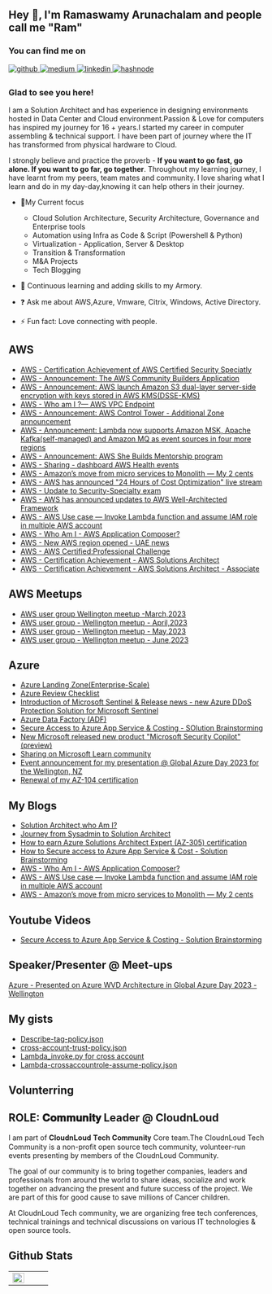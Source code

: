 ## Hey 👋, I'm Ramaswamy Arunachalam and people call me "Ram" 

### You can find me on
  
 
<a href="https://github.com/ramtamilan" target="_blank">
<img src=https://img.shields.io/badge/github-%2324292e.svg?&style=for-the-badge&logo=github&logoColor=white alt=github style="margin-bottom: 5px;" />
</a>
<a href="https://medium.com/@ramtamilan" target="_blank">
<img src=https://img.shields.io/badge/medium-%23292929.svg?&style=for-the-badge&logo=medium&logoColor=white alt=medium style="margin-bottom: 5px;" />
</a>
<a href="https://linkedin.com/in/ramstack" target="_blank">
<img src=https://img.shields.io/badge/linkedin-%231E77B5.svg?&style=for-the-badge&logo=linkedin&logoColor=white alt=linkedin style="margin-bottom: 5px;" />
</a>
<a href="https://hashnode.com/@ramstack" target="_blank">
<img src=https://img.shields.io/badge/hashnode-%232962FF.svg?&style=for-the-badge&logo=hashnode&logoColor=white alt=hashnode style="margin-bottom: 5px;" />
</a>  
  
### Glad to see you here!  
I am a Solution Architect and has experience in designing environments hosted in Data Center and Cloud environment.Passion & Love for computers has inspired my journey for 16 + years.I started my career in computer assembling & technical support. I have been part of journey where the IT has transformed from physical hardware to Cloud.

 I strongly believe and practice the proverb -  **If you want to go fast, go alone. If you want to go far, go together**. Throughout my learning journey, I have learnt from my peers, team mates and community. I love sharing  what I learn and do in my day-day,knowing it can help others in their journey.

- 🔭My Current focus
     * Cloud Solution Architecture, Security Architecture, Governance and Enterprise tools
     * Automation using Infra as Code & Script (Powershell & Python)
     * Virtualization - Application, Server & Desktop
     * Transition & Transformation
     * M&A Projects
     * Tech Blogging

- 🌱 Continuous learning and adding skills to my Armory.  
  

- ❓ Ask me about AWS,Azure, Vmware, Citrix, Windows, Active Directory.  
  

- ⚡ Fun fact: Love connecting with people.

## AWS
* [AWS - Certification Achievement of AWS Certified Security Speciatly](https://www.linkedin.com/posts/ramstack_aws-certified-security-specialty-was-issued-activity-7081411663387656192-tzzw?utm_source=share&utm_medium=member_desktop)
* [AWS - Announcement: The AWS Community Builders Application](https://www.linkedin.com/posts/ramstack_aws-community-builders-worldwide-cloud-activity-7080644560971841536-1JNW?utm_source=share&utm_medium=member_desktop)
* [AWS - Announcement: AWS launch Amazon S3 dual-layer server-side encryption with keys stored in AWS KMS(DSSE-KMS)](https://www.linkedin.com/posts/ramstack_amazon-s3-announces-dual-layer-server-side-activity-7076800841705263104-jD3K?utm_source=share&utm_medium=member_desktop)
* [AWS - Who am I ?— AWS VPC Endpoint](https://www.linkedin.com/posts/ramstack_secure-cost-optimize-using-aws-vpc-endpoint-activity-7073909288447995904-i1gi?utm_source=share&utm_medium=member_desktop)
* [AWS - Announcement: AWS Control Tower - Additional Zone announcement](https://www.linkedin.com/posts/ramstack_aws-control-tower-increases-account-access-activity-7072452189935333376-Jcdh?utm_source=share&utm_medium=member_desktop)
* [AWS - Announcement: Lambda now supports Amazon MSK, Apache Kafka(self-managed) and Amazon MQ as event sources in four more regions](https://www.linkedin.com/posts/ramstack_aws-lambda-supports-kafka-and-amazon-mq-event-activity-7072089799871893504-x71D?utm_source=share&utm_medium=member_desktop)
* [AWS - Announcement: AWS She Builds Mentorship program](https://www.linkedin.com/posts/ramstack_awsshebuilds-womenintech-mentorship-activity-7069589968561573888-AjAR?utm_source=share&utm_medium=member_desktop)
* [AWS - Sharing - dashboard AWS Health events](https://www.linkedin.com/posts/ramstack_github-aws-samplesaws-health-events-insight-activity-7068905590130946048-t8sk?utm_source=share&utm_medium=member_desktop)
* [AWS - Amazon’s move from micro services to Monolith — My 2 cents](https://medium.com/@ramtamilan/amazons-move-from-micro-services-to-monolith-my-2-cents-b968b012f1c4)
* [AWS - AWS has announced "24 Hours of Cost Optimization" live stream](https://www.linkedin.com/posts/ramstack_aws-24-hours-of-cost-optimization-activity-7057097797023457281-WX_0?utm_source=share&utm_medium=member_desktop)
* [AWS - Update to Security-Specialty exam](https://www.linkedin.com/posts/ramstack_aws-security-awscertification-activity-7066611262293434368-dEM-?utm_source=share&utm_medium=member_desktop)
* [AWS - AWS has announced updates to AWS Well-Architected Framework](https://www.linkedin.com/posts/ramstack_announcing-updates-to-the-aws-well-architected-activity-7052528404939636736-h29e?utm_source=share&utm_medium=member_desktop)
* [AWS - AWS Use case — Invoke Lambda function and assume IAM role in multiple AWS account](https://medium.com/cloudnloud/aws-use-case-invoke-lambda-function-and-assume-iam-role-in-multiple-aws-account-662186b7da00)
* [AWS - Who Am I - AWS Application Composer?](https://medium.com/cloudnloud/who-am-i-aws-application-composer-5d313a9506a6)
* [AWS - New AWS region opened - UAE news](https://www.linkedin.com/posts/ramstack_now-openaws-region-in-the-united-arab-emirates-activity-6970512761114017792-I9Ym?utm_source=share&utm_medium=member_desktop)
* [AWS - AWS Certified:Professional Challenge](https://www.linkedin.com/feed/update/urn:li:activity:7026534302653800448?utm_source=share&utm_medium=member_desktop)
* [AWS - Certification Achievement - AWS Solutions Architect](https://www.linkedin.com/posts/ramstack_aws-certified-solutions-architect-professional-activity-6965469551736082432-C7VL?utm_source=share&utm_medium=member_desktop)
* [AWS - Certification Achievement - AWS Solutions Architect - Associate](https://www.linkedin.com/posts/ramstack_linux-tutorials-activity-6568214484505239552-S3Tj?utm_source=share&utm_medium=member_desktop)

## AWS Meetups 

* [AWS user group Wellington meetup -March,2023](https://www.linkedin.com/posts/ramstack_cloudnloud-tech-learning-activity-7045639027911245824-yEDe?utm_source=share&utm_medium=member_desktop)
* [AWS user group - Wellington meetup - April,2023 ](https://www.linkedin.com/posts/ramstack_cloudnloud-tech-learning-activity-7054362954074390528-28sl?utm_source=share&utm_medium=member_desktop)
* [AWS user group - Wellington meetup - May,2023 ](https://www.linkedin.com/posts/ramstack_aws-awscloud-awsusergroups-activity-7067025924461842432-cQxr?utm_source=share&utm_medium=member_desktop)
* [AWS user group - Wellington meetup - June,2023 ](https://www.linkedin.com/posts/ramstack_aws-community-awsusergroup-activity-7079594524334829568-6Geq?utm_source=share&utm_medium=member_desktop)

## Azure 
* [Azure Landing Zone(Enterprise-Scale)](https://www.linkedin.com/posts/ramstack_mustknow-microsoftazure-enterprisescale-activity-7036957428986351616-IJ8g?utm_source=share&utm_medium=member_desktop)
* [Azure Review Checklist](https://www.linkedin.com/posts/ramstack_azure-architecture-solution-requirement-activity-7034318405172158464-eBp8?utm_source=share&utm_medium=member_desktop)
* [Introduction of Microsoft Sentinel & Release news - new Azure DDoS Protection Solution for Microsoft Sentinel](https://www.linkedin.com/posts/ramstack_microsoftsentinel-azure-microsoftsecurity-activity-7030811187579678720-s3J8?utm_source=share&utm_medium=member_desktop)
* [Azure Data Factory (ADF)](https://www.linkedin.com/posts/ramstack_azure-microsoft-datafactory-activity-7011279457877463040-4Zlo?utm_source=share&utm_medium=member_desktop)
* [Secure Access to Azure App Service & Costing - SOlution Brainstorming](https://www.linkedin.com/posts/ramstack_secure-access-to-azure-app-service-costing-activity-7039884062760591360-D1yL?utm_source=share&utm_medium=member_desktop)
* [New Microsoft released new product "Microsoft Security Copilot" (preview)](https://www.linkedin.com/posts/ramstack_mssecure-infosec-activity-7047041123441147904-9WR_?utm_source=share&utm_medium=member_desktop)
* [Sharing on Microsoft Learn community](https://www.linkedin.com/posts/ramstack_microsoft-learn-community-activity-7051384186955272193-FK8l?utm_source=share&utm_medium=member_desktop)
* [Event announcement for my presentation @ Global Azure Day 2023 for the Wellington, NZ ](https://www.linkedin.com/posts/ramstack_azure-globalazure-community-activity-7062243705277095937-PBPR?utm_source=share&utm_medium=member_desktop)
* [Renewal of my AZ-104 certification](https://www.linkedin.com/posts/ramstack_microsoft-certified-azure-administrator-activity-7067999704965386240-cy-3?utm_source=share&utm_medium=member_desktop)

## My Blogs

* [Solution Architect,who Am I?](https://medium.com/cloudnloud/architect-series-1-solution-architect-who-am-i-9822d8fd191c)
* [Journey from Sysadmin to Solution Architect](https://medium.com/cloudnloud/architect-series-2-journey-from-sysadmin-to-solution-architect-263d979abbad)
* [How to earn Azure Solutions Architect Expert (AZ-305) certification](https://www.linkedin.com/pulse/journey-how-earn-azure-solutions-architect-expert-arunachalam)
* [How to Secure access to Azure App Service & Cost - Solution Brainstorming](https://www.linkedin.com/posts/ramstack_secure-access-to-azure-app-service-costing-activity-7039884062760591360-D1yL?utm_source=share&utm_medium=member_desktop)
* [AWS -  Who Am I - AWS Application Composer?](https://medium.com/cloudnloud/who-am-i-aws-application-composer-5d313a9506a6)
* [AWS - AWS Use case — Invoke Lambda function and assume IAM role in multiple AWS account](https://medium.com/cloudnloud/aws-use-case-invoke-lambda-function-and-assume-iam-role-in-multiple-aws-account-662186b7da00)
* [AWS - Amazon’s move from micro services to Monolith — My 2 cents](https://medium.com/@ramtamilan/amazons-move-from-micro-services-to-monolith-my-2-cents-b968b012f1c4)

## Youtube Videos

* [Secure Access to Azure App Service & Costing - Solution Brainstorming](https://youtu.be/0Als8CtSOiY)

## Speaker/Presenter @ Meet-ups

[Azure - Presented on Azure WVD Architecture in Global Azure Day 2023 -Wellington](https://www.meetup.com/wellington-data-management-and-analytics-meetup/events/291994816/)

 
## My gists

* [Describe-tag-policy.json](https://gist.github.com/ramtamilan/aa7b171221a7a0c63458f136d9b02587)
* [cross-account-trust-policy.json](https://gist.github.com/ramtamilan/0b98e992c8b0a47d79ff548ec0c76469)
* [Lambda_invoke.py for cross account](https://gist.github.com/ramtamilan/1dbc840ce14be66f6c63b14ca4e78e0f)
* [Lambda-crossaccountrole-assume-policy.json](https://gist.github.com/ramtamilan/aa1124ee989b3a7f60ceb6c63cbcd4cf)

## Volunterring 
## ROLE: 𝐂𝐨𝐦𝐦𝐮𝐧𝐢𝐭𝐲 Leader @ CloudnLoud

I am part of 𝐂𝐥𝐨𝐮𝐝𝐧𝐋𝐨𝐮𝐝 𝐓𝐞𝐜𝐡 𝐂𝐨𝐦𝐦𝐮𝐧𝐢𝐭𝐲 Core team.The CloudnLoud Tech Community is a non-profit open source tech community, volunteer-run events presenting by members of the CloudnLoud Community.

The goal of our community is to bring together companies, leaders and professionals from around the world to share ideas, socialize and work together on advancing the present and future success of the project. We are part of this for good cause to save millions of Cancer children.

At CloudnLoud Tech community, we are organizing free tech conferences, technical trainings and technical discussions on various IT technologies & open source tools.


## Github Stats  
<table><tr><td valign="top" width="50%">

<img src="https://github-readme-stats.vercel.app/api?username=ramtamilan&show_icons=true&count_private=true&hide_border=true" align="left" style="width: 100%" />

</td><td valign="top" width="50%">



</td></tr></table>
<br />



